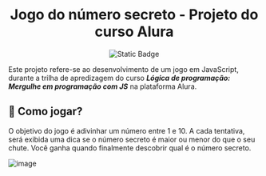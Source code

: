 <h1 align="center"> Jogo do número secreto - Projeto do curso Alura </h1>
<p align="center">
<img alt="Static Badge" src="https://img.shields.io/badge/Conclu%C3%ADdo!%20-%20green">
</p> 

Este projeto refere-se ao desenvolvimento de um jogo em JavaScript, durante a trilha de apredizagem do curso ___Lógica de programação: Mergulhe em programação com JS___ na plataforma Alura.

## 🎲 Como jogar?

O objetivo do jogo é adivinhar um número entre 1 e 10. A cada tentativa, será exibida uma dica se o número secreto é maior ou menor do que o seu chute. Você ganha quando finalmente descobrir qual é o número secreto.

![image](https://github.com/user-attachments/assets/1a1b5a28-597a-4d12-ade4-217d231d5ced)
